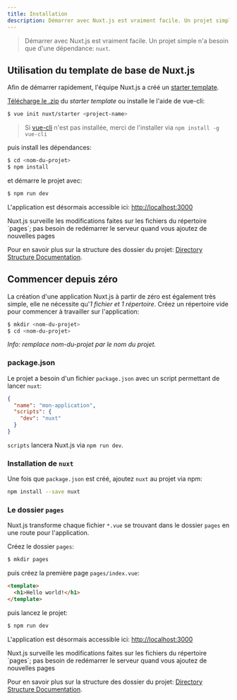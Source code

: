 ```yaml
---
title: Installation
description: Démarrer avec Nuxt.js est vraiment facile. Un projet simple n'a besoin que d'une dépendance, `nuxt`.
---
```


> Démarrer avec Nuxt.js est vraiment facile. Un projet simple n'a besoin que d'une dépendance: `nuxt`.

## Utilisation du template de base de Nuxt.js

Afin de démarrer rapidement, l'équipe Nuxt.js a créé un [starter template](https://github.com/nuxt-community/starter-template).

[Télécharge le .zip](https://github.com/nuxt-community/starter-template/archive/master.zip) du *starter template* ou installe le l'aide de vue-cli:

```bash
$ vue init nuxt/starter <project-name>
```

> Si [vue-cli](https://github.com/vuejs/vue-cli) n'est pas installée, merci de l'installer via `npm install -g vue-cli`

puis install les dépendances:

```bash
$ cd <nom-du-projet>
$ npm install
```

et démarre le projet avec:
```bash
$ npm run dev
```
L'application est désormais accessible ici: [http://localhost:3000](http://localhost:3000)

<p class="Alert">Nuxt.js surveille les modifications faites sur les fichiers du répertoire `pages`; pas besoin de redémarrer le serveur quand vous ajoutez de nouvelles pages</p>

Pour en savoir plus sur la structure des dossier du projet: [Directory Structure Documentation](/guide/directory-structure).

## Commencer depuis zéro

La création d'une application Nuxt.js à partir de zéro est également très simple, elle ne nécessite qu'*1 fichier et 1 répertoire*. Créez un répertoire vide pour commencer à travailler sur l'application:

```bash
$ mkdir <nom-du-projet>
$ cd <nom-du-projet>
```

*Info: remplace nom-du-projet par le nom du projet.*

### package.json

Le projet a besoin d'un fichier `package.json` avec un script permettant de lancer `nuxt`:
```json
{
  "name": "mon-application",
  "scripts": {
    "dev": "nuxt"
  }
}
```
`scripts` lancera Nuxt.js via `npm run dev`.

### Installation de `nuxt`

Une fois que `package.json` est créé, ajoutez `nuxt` au projet via npm:
```bash
npm install --save nuxt
```

### Le dossier `pages`

Nuxt.js transforme chaque fichier `*.vue` se trouvant dans le dossier `pages` en une route pour l'application.

Créez le dossier `pages`:
```bash
$ mkdir pages
```

puis créez la première page `pages/index.vue`:
```html
<template>
  <h1>Hello world!</h1>
</template>
```

puis lancez le projet:
```bash
$ npm run dev
```
L'application est désormais accessible ici: [http://localhost:3000](http://localhost:3000)

<p class="Alert">Nuxt.js surveille les modifications faites sur les fichiers du répertoire `pages`; pas besoin de redémarrer le serveur quand vous ajoutez de nouvelles pages</p>

Pour en savoir plus sur la structure des dossier du projet: [Directory Structure Documentation](/guide/directory-structure).
